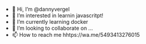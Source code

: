 - 👋 Hi, I’m @dannyvergel
- 👀 I’m interested in learnin javascritpt!
- 🌱 I’m currently learning docker
- 💞️ I’m looking to collaborate on ...
- 📫 How to reach me hhtps://wa.me/5493413276015
<!---
dannyvergel/dannyvergel is a ✨ special ✨ repository because its `README.md` (this file) appears on your GitHub profile.
You can click the Preview link to take a look at your changes.
--->
